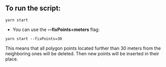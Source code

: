## To run the script:

`yarn start`

- You can use the **--fixPoints=meters** flag:

`yarn start --fixPoints=30`

This means that all polygon points located further than 30 meters from the neighboring ones will be deleted. Then new points will be inserted in their place.
